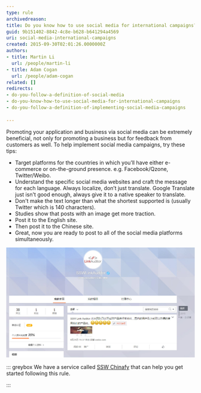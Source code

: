```yaml
---
type: rule
archivedreason: 
title: Do you know how to use social media for international campaigns?
guid: 9b151402-8842-4c8e-b628-b641294a4569
uri: social-media-international-campaigns
created: 2015-09-30T02:01:26.0000000Z
authors:
- title: Martin Li
  url: /people/martin-li
- title: Adam Cogan
  url: /people/adam-cogan
related: []
redirects:
- do-you-follow-a-definition-of-social-media
- do-you-know-how-to-use-social-media-for-international-campaigns
- do-you-follow-a-definition-of-implementing-social-media-campaigns

---
```


Promoting your application and business via social media can be extremely beneficial, not only for promoting a business but for feedback from customers as well. To help implement social media campaigns, try these tips:

<!--endintro-->

* Target platforms for the countries in which you’ll have either e-commerce or on-the-ground presence. e.g. Facebook/Qzone, Twitter/Weibo.
* Understand the specific social media websites and craft the message for each language. Always localize, don’t just translate. Google Translate just isn't good enough, always give it to a native speaker to translate.
* Don't make the text longer than what the shortest supported is (usually Twitter which is 140 characters).
* Studies show that posts with an image get more traction.
* Post it to the English site.
* Then post it to the Chinese site.
* Great, now you are ready to post to all of the social media platforms simultaneously.

![Figure: Make sure that your social media presence covers the countries you have translated your application into. E.g. Link Auditor on Weibo (A local social media, China’s Twitter replacement)](Weibo.jpg)  



::: greybox
We have a service called [SSW Chinafy](https://www.ssw.com.au/ssw/Consulting/Chinafy-App.aspx) that can help you get started following this rule.

:::
